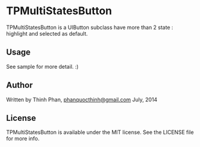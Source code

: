 TPMultiStatesButton
===================

TPMultiStatesButton is a UIButton subclass have more than 2 state : highlight and selected as default.

Usage
-----
See sample for more detail. :)

Author
-----------
Written by Thinh Phan, phanquocthinh@gmail.com
July, 2014

License
-----------
TPMultiStatesButton is available under the MIT license. See the LICENSE file for more info.
